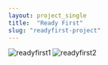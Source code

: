 ```yaml
---
layout: project_single
title:  "Ready First"
slug: "readyfirst-project"
---
```

![readyfirst1]( https://leesangwon0114.github.io/static/projects/readyfirst1.png )
![readyfirst2]( https://leesangwon0114.github.io/static/projects/readyfirst2.png )